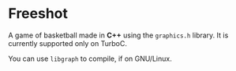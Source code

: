 Freeshot
========

A game of basketball made in **C++** using the `graphics.h` library. It is currently supported only on TurboC. 

You can use `libgraph` to compile, if on GNU/Linux.
